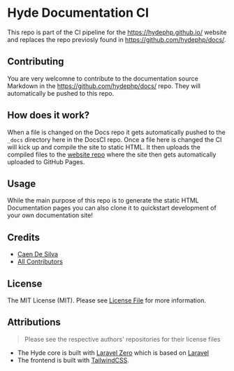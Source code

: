 # Hyde Documentation CI

This repo is part of the CI pipeline for the https://hydephp.github.io/ website and replaces the repo previosly found in https://github.com/hydephp/docs/.

## Contributing

You are very welcomne to contribute to the documentation source Markdown in the https://github.com/hydephp/docs/ repo. They will automatically be pushed to this repo.

## How does it work?
When a file is changed on the Docs repo it gets automatically pushed to the `_docs` directory here in the DocsCI repo. Once a file here is changed the CI will kick up and compile the site to static HTML. It then uploads the compiled files to the [website repo](https://github.com/hydephp/hydephp.github.io) where the site then gets automatically uploaded to GitHub Pages.

## Usage

While the main purpose of this repo is to generate the static HTML Documentation pages you can also clone it to quickstart development of your own documentation site!

## Credits

-   [Caen De Silva](https://github.com/caendesilva)
-   [All Contributors](../../contributors)

## License

The MIT License (MIT). Please see [License File](LICENSE.md) for more information.

## Attributions
> Please see the respective authors' repositories for their license files

- The Hyde core is built with [Laravel Zero](https://laravel-zero.com/) which is based on [Laravel](https://laravel.com/)
- The frontend is built with [TailwindCSS](https://tailwindcss.com/).
